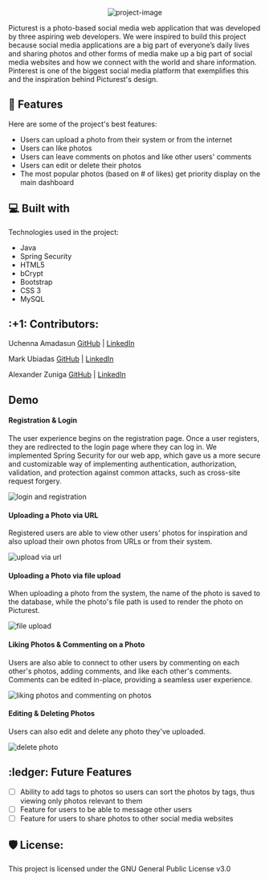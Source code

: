 <p align="center"><img src="https://socialify.git.ci/uamadasun/Picturest/image?description=1&amp;descriptionEditable=A%20community%20where%20you%20can%20share%20your%20world!&amp;font=KoHo&amp;forks=1&amp;issues=1&amp;name=1&amp;pattern=Plus&amp;pulls=1&amp;stargazers=1&amp;theme=Light" alt="project-image"></p>

<p id="description">Picturest is a photo-based social media web application that was developed by three aspiring web developers. We were inspired to build this project because social media applications are a big part of everyone’s daily lives and sharing photos and other forms of media make up a big part of social media websites and how we connect with the world and share information. Pinterest is one of the biggest social media platform that exemplifies this and the inspiration behind Picturest's design.</p>

<h2>🧐 Features</h2>

Here are some of the project's best features:

*   Users can upload a photo from their system or from the internet
*   Users can like photos
*   Users can leave comments on photos and like other users' comments
*   Users can edit or delete their photos
*   The most popular photos (based on # of likes) get priority display on the main dashboard

  
<h2>💻 Built with</h2>

Technologies used in the project:

*   Java
*   Spring Security
*   HTML5
*   bCrypt
*   Bootstrap
*   CSS 3
*   MySQL

<h2>:+1: Contributors: </h2>
<p>Uchenna Amadasun <a href="https://github.com/uamadasun"> GitHub</a> | <a href="https://www.linkedin.com/in/uchenna-amadasun/"> LinkedIn</a></p>
<p>Mark Ubiadas <a href="https://github.com/markubiadas"> GitHub</a> | <a href="https://www.linkedin.com/in/mark-ubiadas/"> LinkedIn</a></p>
<p>Alexander Zuniga <a href="https://github.com/Rthe3rd"> GitHub</a> | <a href="https://www.linkedin.com/in/alexander-zuniga-a7317534/"> LinkedIn</a></p> </p>



<h2>Demo</h2>

<h4>Registration & Login</h4>
<p>The user experience begins on the registration page. Once a user registers, they are redirected to the login page where they can log in. We implemented Spring Security for our web app, which gave us a more secure and  customizable way of implementing authentication, authorization, validation, and protection against common attacks, such as cross-site request forgery.</p>
<img src="https://media.giphy.com/media/djZOrfwuqHf1lzNWJI/giphy.gif" alt="login and registration"/>


<h4>Uploading a Photo via URL</h4>
<p>Registered users are able to view other users' photos for inspiration and also upload their own photos from URLs or from their system.</p>
<img src="https://media.giphy.com/media/2vtrOlfV9IImcYnowe/giphy.gif" alt="upload via url"/>

<h4>Uploading a Photo via file upload</h4>
<p>When uploading a photo from the system, the name of the photo is saved to the database, while the photo's file path is used to render the photo on Picturest.</p>
<img src="https://media.giphy.com/media/AT42jYLjS73F5vkvLG/giphy.gif" alt="file upload"/>

<h4>Liking Photos & Commenting on a Photo</h4>
<p>Users are also able to connect to other users by commenting on each other's photos, adding comments, and like each other's comments. Comments can be edited in-place, providing a seamless user experience.</p>
<img src="https://media.giphy.com/media/r6n1HmzkEqEIkTFy81/giphy.gif" alt="liking photos and commenting on photos"/>


<h4>Editing & Deleting Photos</h4>
<p> Users can also edit and delete any photo they've uploaded. </p>
<img src="https://media.giphy.com/media/hHktFZAlrR3SJom8Uv/giphy.gif" alt="delete photo"/>

<h2>:ledger: Future Features</h2>

- [ ] Ability to add tags to photos so users can sort the photos by tags, thus viewing only photos relevant to them
- [ ] Feature for users to be able to message other users
- [ ] Feature for users to share photos to other social media websites

<h2>🛡️ License:</h2>
This project is licensed under the GNU General Public License v3.0
 
